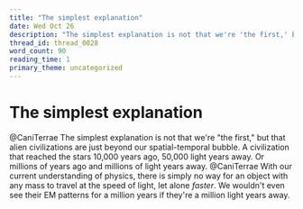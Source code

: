 ```yaml
---
title: "The simplest explanation"
date: Wed Oct 26
description: "The simplest explanation is not that we're 'the first,' but that alien civilizations are just beyond our spatial-temporal bubble."
thread_id: thread_0028
word_count: 90
reading_time: 1
primary_theme: uncategorized
---
```


# The simplest explanation

@CaniTerrae The simplest explanation is not that we're "the first," but that alien civilizations are just beyond our spatial-temporal bubble. A civilization that reached the stars 10,000 years ago, 50,000 light years away. Or millions of years ago and millions of light years away. @CaniTerrae With our current understanding of physics, there is simply no way for an object with any mass to travel at the speed of light, let alone *faster*. We wouldn't even see their EM patterns for a million years if they're a million light years away.
